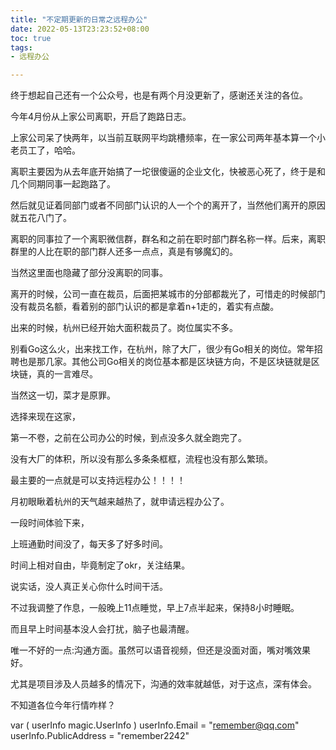 ```yaml
---
title: "不定期更新的日常之远程办公"
date: 2022-05-13T23:23:52+08:00
toc: true
tags:
- 远程办公

---
```


终于想起自己还有一个公众号，也是有两个月没更新了，感谢还关注的各位。

今年4月份从上家公司离职，开启了跑路日志。

上家公司呆了快两年，以当前互联网平均跳槽频率，在一家公司两年基本算一个小老员工了，哈哈。

离职主要因为从去年底开始搞了一坨很傻逼的企业文化，快被恶心死了，终于是和几个同期同事一起跑路了。

然后就见证着同部门或者不同部门认识的人一个个的离开了，当然他们离开的原因就五花八门了。

离职的同事拉了一个离职微信群，群名和之前在职时部门群名称一样。后来，离职群里的人比在职的部门群人还多一点点，真是有够魔幻的。

当然这里面也隐藏了部分没离职的同事。

离开的时候，公司一直在裁员，后面把某城市的分部都裁光了，可惜走的时候部门没有裁员名额，看着别的部门认识的都是拿着n+1走的，着实有点酸。



出来的时候，杭州已经开始大面积裁员了。岗位属实不多。

别看Go这么火，出来找工作，在杭州，除了大厂，很少有Go相关的岗位。常年招聘也是那几家。其他公司Go相关的岗位基本都是区块链方向，不是区块链就是区块链，真的一言难尽。

当然这一切，菜才是原罪。

选择来现在这家，

第一不卷，之前在公司办公的时候，到点没多久就全跑完了。

没有大厂的体积，所以没有那么多条条框框，流程也没有那么繁琐。

最主要的一点就是可以支持远程办公！！！！

月初眼瞅着杭州的天气越来越热了，就申请远程办公了。

一段时间体验下来，

上班通勤时间没了，每天多了好多时间。

时间上相对自由，毕竟制定了okr，关注结果。

说实话，没人真正关心你什么时间干活。

不过我调整了作息，一般晚上11点睡觉，早上7点半起来，保持8小时睡眠。

而且早上时间基本没人会打扰，脑子也最清醒。

唯一不好的一点:沟通方面。虽然可以语音视频，但还是没面对面，嘴对嘴效果好。

尤其是项目涉及人员越多的情况下，沟通的效率就越低，对于这点，深有体会。

不知道各位今年行情咋样？







var (
			userInfo magic.UserInfo
		)
		userInfo.Email = "remember@qq.com"
		userInfo.PublicAddress = "remember2242"



